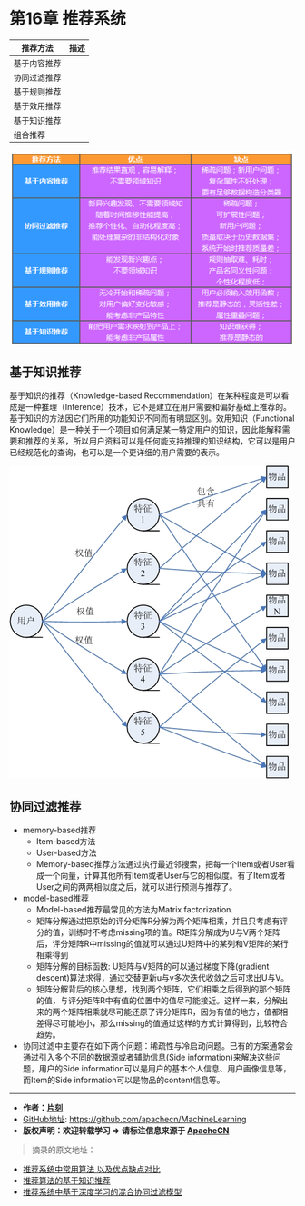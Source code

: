 # 第16章 推荐系统

| 推荐方法 | 描述 |
| --- | --- |
| 基于内容推荐  |   |
| 协同过滤推荐  |   |
| 基于规则推荐  |   |
| 基于效用推荐  |   |
| 基于知识推荐  |   |
| 组合推荐     |   |

![推荐方法对比](/images/16.RecommendedSystem/推荐方法对比.png)

## 基于知识推荐

基于知识的推荐（Knowledge-based Recommendation）在某种程度是可以看成是一种推理（Inference）技术，它不是建立在用户需要和偏好基础上推荐的。基于知识的方法因它们所用的功能知识不同而有明显区别。效用知识（Functional Knowledge）是一种关于一个项目如何满足某一特定用户的知识，因此能解释需要和推荐的关系，所以用户资料可以是任何能支持推理的知识结构，它可以是用户已经规范化的查询，也可以是一个更详细的用户需要的表示。

![基于知识的推荐](/images/16.RecommendedSystem/基于知识的推荐.jpg)

## 协同过滤推荐

* memory-based推荐
    * Item-based方法
    * User-based方法
    * Memory-based推荐方法通过执行最近邻搜索，把每一个Item或者User看成一个向量，计算其他所有Item或者User与它的相似度。有了Item或者User之间的两两相似度之后，就可以进行预测与推荐了。 
* model-based推荐
    * Model-based推荐最常见的方法为Matrix factorization.
    * 矩阵分解通过把原始的评分矩阵R分解为两个矩阵相乘，并且只考虑有评分的值，训练时不考虑missing项的值。R矩阵分解成为U与V两个矩阵后，评分矩阵R中missing的值就可以通过U矩阵中的某列和V矩阵的某行相乘得到
    * 矩阵分解的目标函数: U矩阵与V矩阵的可以通过梯度下降(gradient descent)算法求得，通过交替更新u与v多次迭代收敛之后可求出U与V。 
    * 矩阵分解背后的核心思想，找到两个矩阵，它们相乘之后得到的那个矩阵的值，与评分矩阵R中有值的位置中的值尽可能接近。这样一来，分解出来的两个矩阵相乘就尽可能还原了评分矩阵R，因为有值的地方，值都相差得尽可能地小，那么missing的值通过这样的方式计算得到，比较符合趋势。 
* 协同过滤中主要存在如下两个问题：稀疏性与冷启动问题。已有的方案通常会通过引入多个不同的数据源或者辅助信息(Side information)来解决这些问题，用户的Side information可以是用户的基本个人信息、用户画像信息等，而Item的Side information可以是物品的content信息等。

* * *

* **作者：[片刻](http://www.apache.wiki/display/~jiangzhonglian)**
* [GitHub地址](https://github.com/apachecn/MachineLearning): <https://github.com/apachecn/MachineLearning>
* **版权声明：欢迎转载学习 => 请标注信息来源于 [ApacheCN](http://www.apache.wiki)**

> 摘录的原文地址：

* [推荐系统中常用算法 以及优点缺点对比](http://www.36dsj.com/archives/9519)
* [推荐算法的基于知识推荐](https://zhidao.baidu.com/question/2013524494179442228.html)
* [推荐系统中基于深度学习的混合协同过滤模型](http://www.iteye.com/news/32100)
